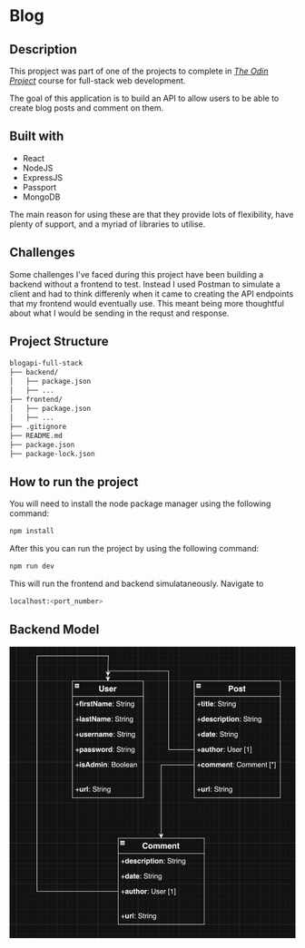 # Blog 



## Description 
This propject was part of one of the projects to complete in [_The Odin Project_](https://www.theodinproject.com/lessons/nodejs-blog-api#project-solution) course for full-stack web development. 

The goal of this application is to build an API to allow users to be able to create blog posts and comment on them.

## Built with
- React 
- NodeJS
- ExpressJS
- Passport
- MongoDB

The main reason for using these are that they provide lots of flexibility, have plenty of support, and a myriad of libraries to utilise.

## Challenges
Some challenges I've faced during this project have been building a backend without a frontend to test. Instead I used Postman to simulate a client and had to think differenly when it came to creating the API endpoints that my frontend would eventually use. This meant being more thoughtful about what I would be sending in the requst and response. 


## Project Structure 
```
blogapi-full-stack
├── backend/
│   ├── package.json
│   ├── ...
├── frontend/
│   ├── package.json
│   ├── ...
├── .gitignore
├── README.md
├── package.json
├── package-lock.json

```

## How to run the project
You will need to install the node package manager using the following command:
```bash
npm install
```

After this you can run the project by using the following command:
```bash
npm run dev
```

This will run the frontend and backend simulataneously. 
Navigate to 
```bash
localhost:<port_number>
```

## Backend Model
![Model](/BackendModel.png)